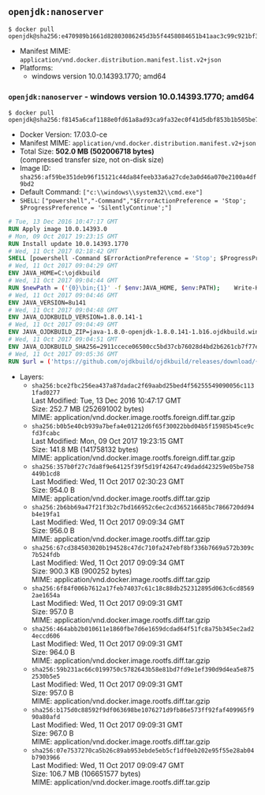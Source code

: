 ## `openjdk:nanoserver`

```console
$ docker pull openjdk@sha256:e470989b1661d82803086245d3b5f4458084651b41aac3c99c921bf3c6cad363
```

-	Manifest MIME: `application/vnd.docker.distribution.manifest.list.v2+json`
-	Platforms:
	-	windows version 10.0.14393.1770; amd64

### `openjdk:nanoserver` - windows version 10.0.14393.1770; amd64

```console
$ docker pull openjdk@sha256:f8145a6caf1188e0fd61a8ad93ca9fa32ec0f41d5dbf853b1b505be77bc7b685
```

-	Docker Version: 17.03.0-ce
-	Manifest MIME: `application/vnd.docker.distribution.manifest.v2+json`
-	Total Size: **502.0 MB (502006718 bytes)**  
	(compressed transfer size, not on-disk size)
-	Image ID: `sha256:af59be351deb96f15121c44da84feeb33a6a27cde3a0d46a070e2100a4df9bd2`
-	Default Command: `["c:\\windows\\system32\\cmd.exe"]`
-	`SHELL`: `["powershell","-Command","$ErrorActionPreference = 'Stop'; $ProgressPreference = 'SilentlyContinue';"]`

```dockerfile
# Tue, 13 Dec 2016 10:47:17 GMT
RUN Apply image 10.0.14393.0
# Mon, 09 Oct 2017 19:23:15 GMT
RUN Install update 10.0.14393.1770
# Wed, 11 Oct 2017 02:18:42 GMT
SHELL [powershell -Command $ErrorActionPreference = 'Stop'; $ProgressPreference = 'SilentlyContinue';]
# Wed, 11 Oct 2017 09:04:29 GMT
ENV JAVA_HOME=C:\ojdkbuild
# Wed, 11 Oct 2017 09:04:44 GMT
RUN $newPath = ('{0}\bin;{1}' -f $env:JAVA_HOME, $env:PATH); 	Write-Host ('Updating PATH: {0}' -f $newPath); 	setx /M PATH $newPath;
# Wed, 11 Oct 2017 09:04:46 GMT
ENV JAVA_VERSION=8u141
# Wed, 11 Oct 2017 09:04:48 GMT
ENV JAVA_OJDKBUILD_VERSION=1.8.0.141-1
# Wed, 11 Oct 2017 09:04:49 GMT
ENV JAVA_OJDKBUILD_ZIP=java-1.8.0-openjdk-1.8.0.141-1.b16.ojdkbuild.windows.x86_64.zip
# Wed, 11 Oct 2017 09:04:51 GMT
ENV JAVA_OJDKBUILD_SHA256=2911ccece06500cc5bd37cb76028d4bd2b6261cb7f77e39404895e18d430d383
# Wed, 11 Oct 2017 09:05:36 GMT
RUN $url = ('https://github.com/ojdkbuild/ojdkbuild/releases/download/{0}/{1}' -f $env:JAVA_OJDKBUILD_VERSION, $env:JAVA_OJDKBUILD_ZIP); 	Write-Host ('Downloading {0} ...' -f $url); 	Invoke-WebRequest -Uri $url -OutFile 'ojdkbuild.zip'; 	Write-Host ('Verifying sha256 ({0}) ...' -f $env:JAVA_OJDKBUILD_SHA256); 	if ((Get-FileHash ojdkbuild.zip -Algorithm sha256).Hash -ne $env:JAVA_OJDKBUILD_SHA256) { 		Write-Host 'FAILED!'; 		exit 1; 	}; 		Write-Host 'Expanding ...'; 	Expand-Archive ojdkbuild.zip -DestinationPath C:\; 		Write-Host 'Renaming ...'; 	Move-Item 		-Path ('C:\{0}' -f ($env:JAVA_OJDKBUILD_ZIP -Replace '.zip$', '')) 		-Destination $env:JAVA_HOME 	; 		Write-Host 'Verifying install ...'; 	Write-Host '  java -version'; java -version; 	Write-Host '  javac -version'; javac -version; 		Write-Host 'Removing ...'; 	Remove-Item ojdkbuild.zip -Force; 		Write-Host 'Complete.';
```

-	Layers:
	-	`sha256:bce2fbc256ea437a87dadac2f69aabd25bed4f56255549090056c1131fad0277`  
		Last Modified: Tue, 13 Dec 2016 10:47:17 GMT  
		Size: 252.7 MB (252691002 bytes)  
		MIME: application/vnd.docker.image.rootfs.foreign.diff.tar.gzip
	-	`sha256:b0b5e40cb939a7befa4e01212d6f65f30022bbd04b5f15985b45ce9cfd3fcabc`  
		Last Modified: Mon, 09 Oct 2017 19:23:15 GMT  
		Size: 141.8 MB (141758132 bytes)  
		MIME: application/vnd.docker.image.rootfs.foreign.diff.tar.gzip
	-	`sha256:357b0f27c7da8f9e64125f39f5d19f42647c49dadd423259e05be758449b1cd8`  
		Last Modified: Wed, 11 Oct 2017 02:30:23 GMT  
		Size: 954.0 B  
		MIME: application/vnd.docker.image.rootfs.diff.tar.gzip
	-	`sha256:2b6bb69a47f21f3b2c7bd166952c6ec2cd365216685bc7866720dd94b4e19fa1`  
		Last Modified: Wed, 11 Oct 2017 09:09:34 GMT  
		Size: 956.0 B  
		MIME: application/vnd.docker.image.rootfs.diff.tar.gzip
	-	`sha256:67cd384503020b194528c47dc710fa247ebf8bf336b7669a572b309c7b524fdb`  
		Last Modified: Wed, 11 Oct 2017 09:09:34 GMT  
		Size: 900.3 KB (900252 bytes)  
		MIME: application/vnd.docker.image.rootfs.diff.tar.gzip
	-	`sha256:6f84f006b7612a17feb74037c61c18c88db252312895d063c6cd85692ae1654a`  
		Last Modified: Wed, 11 Oct 2017 09:09:31 GMT  
		Size: 957.0 B  
		MIME: application/vnd.docker.image.rootfs.diff.tar.gzip
	-	`sha256:464abb2b010611e1860fbe7d6e1659dcdad64f51fc8a75b345ec2ad24eccd606`  
		Last Modified: Wed, 11 Oct 2017 09:09:31 GMT  
		Size: 964.0 B  
		MIME: application/vnd.docker.image.rootfs.diff.tar.gzip
	-	`sha256:59b231ac66c0199750c5782643b58e81bd7fd9e1ef390d9d4ea5e8752530b5e5`  
		Last Modified: Wed, 11 Oct 2017 09:09:31 GMT  
		Size: 957.0 B  
		MIME: application/vnd.docker.image.rootfs.diff.tar.gzip
	-	`sha256:b175d0c88592f9df063698be1076271d9fb86e573ff92faf409965f990a80afd`  
		Last Modified: Wed, 11 Oct 2017 09:09:31 GMT  
		Size: 967.0 B  
		MIME: application/vnd.docker.image.rootfs.diff.tar.gzip
	-	`sha256:07e7537270ca5b26c89ab953ebde5eb5cf1df0eb202e95f55e28ab04b7903966`  
		Last Modified: Wed, 11 Oct 2017 09:09:47 GMT  
		Size: 106.7 MB (106651577 bytes)  
		MIME: application/vnd.docker.image.rootfs.diff.tar.gzip
